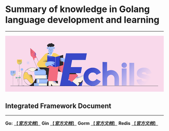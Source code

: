 # Summary of knowledge in Golang language development and learning

****

<p align="center">
  <a>
   <img alt="Framework" src="ECHILS.PNG">
  </a>
</p>

## Integrated Framework Document

****

**Go:** [【***官方文档***】](https://studygolang.com/pkgdoc)
**Gin** [【***官方文档***】](https://gin-gonic.com/zh-cn/docs/)
**Gorm** [【***官方文档***】](https://gorm.io/zh_CN/docs/)
**Redis** [【***官方文档***】](https://redis.uptrace.dev/zh/guide/)